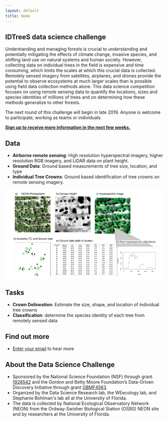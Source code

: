```yaml
---
layout: default
title: Home
---
```


## IDTreeS data science challenge

Understanding and managing forests is crucial to understanding and potentially
mitigating the effects of climate change, invasive species, and shifting land
use on natural systems and human society. However, collecting data on individual
trees in the field is expensive and time consuming, which limits the scales at
which this crucial data is collected. Remotely sensed imagery from satellites,
airplanes, and drones provide the potential to observe ecosystems at much larger
scales than is possible using field data collection methods alone. This data
science competition focuses on using remote sensing data to quantify the
locations, sizes and species identities of millions of trees and on determining
how these methods generalize to other forests.

The next round of this challenge will begin in late 2019. Anyone is welcome to
participate, working as teams or individuals.

**[Sign up to receive more information in the next few weeks.](register)**

## Data

* **Airborne remote sensing**: High resolution hyperspectral imagery, higher
resolution RGB imagery, and LiDAR data on plant height.
* **Ground Data**: Ground based measurements of tree size, location, and type
* **Individual Tree Crowns**: Ground based identification of tree crowns on
  remote sensing imagery.

![alt text](images/conceptual_figure.png)

## Tasks

* **Crown Delineation**: Estimate the size, shape, and location of individual tree crowns
* **Classification**: determine the species identity of each tree from remotely sensed data

## Find out more

* [Enter your email](register) to hear more

## About the Data Science Challenge

* Sponsored by the National Science Foundation (NSF) through grant
  [1926542](https://www.nsf.gov/awardsearch/showAward?AWD_ID=1926542&HistoricalAwards=false)
  and the Gordon and Betty Moore Foundation’s Data-Driven Discovery Initiative
  through grant [GBMF4563](https://www.moore.org/grant-detail?grantId=GBMF4563).
* Organized by the Data Science Research lab, the WEecology lab, and Stephanie
  Bohlman's lab all at the University of Florida.
* The data is collected by National Ecological Observatory Network (NEON) from
  the Ordway-Swisher Biological Station (OSBS) NEON site and by researchers at
  the University of Florida.
